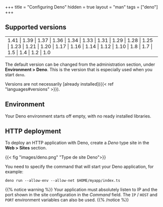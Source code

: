 +++
title = "Configuring Deno"
hidden = true
layout = "man"
tags = ["deno"]
+++

## Supported versions

||
|---|
| 1.41 \| 1.39 \| 1.37 \| 1.36  \| 1.34 \| 1.33 \| 1.31 \| 1.29 \| 1.28 \| 1.25 \| 1.23 \|  1.21 \| 1.20 \| 1.17 \| 1.16 \| 1.14 \| 1.12 \| 1.10 \| 1.8 \| 1.7 \| 1.5 \| 1.4 \| 1.2 \| 1.0 |

The default version can be changed from the administration section, under **Environment > Deno**. This is the version that is especially used when you start `deno`.

Versions are not necessarily [already installed]({{< ref "languages#versions" >}}).

## Environment

Your Deno environment starts off empty, with no ready installed libraries.

## HTTP deployment

To deploy an HTTP application with Deno, create a *Deno* type site in the **Web > Sites** section. 

{{< fig "images/deno.png" "Type de site Deno">}}

You need to specify the command that will start your Deno application, for example:

```
deno run --allow-env --allow-net $HOME/myapp/index.ts
```

{{% notice warning %}}
Your application must absolutely listen to IP and the port shown in the site configuration in the *Command* field. The `IP` / `HOST` and `PORT` environment variables can also be used.
{{% /notice %}}

